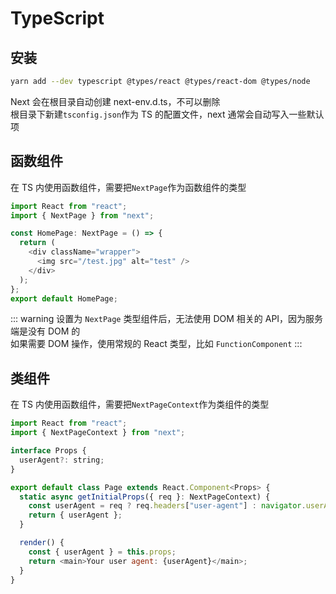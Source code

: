 # TypeScript

## 安装

```bash
yarn add --dev typescript @types/react @types/react-dom @types/node
```

Next 会在根目录自动创建 next-env.d.ts，不可以删除  
根目录下新建`tsconfig.json`作为 TS 的配置文件，next 通常会自动写入一些默认项

## 函数组件

在 TS 内使用函数组件，需要把`NextPage`作为函数组件的类型

```js
import React from "react";
import { NextPage } from "next";

const HomePage: NextPage = () => {
  return (
    <div className="wrapper">
      <img src="/test.jpg" alt="test" />
    </div>
  );
};
export default HomePage;
```

::: warning
设置为 `NextPage` 类型组件后，无法使用 DOM 相关的 API，因为服务端是没有 DOM 的  
如果需要 DOM 操作，使用常规的 React 类型，比如 `FunctionComponent`
:::

## 类组件

在 TS 内使用函数组件，需要把`NextPageContext`作为类组件的类型

```js
import React from "react";
import { NextPageContext } from "next";

interface Props {
  userAgent?: string;
}

export default class Page extends React.Component<Props> {
  static async getInitialProps({ req }: NextPageContext) {
    const userAgent = req ? req.headers["user-agent"] : navigator.userAgent;
    return { userAgent };
  }

  render() {
    const { userAgent } = this.props;
    return <main>Your user agent: {userAgent}</main>;
  }
}
```
